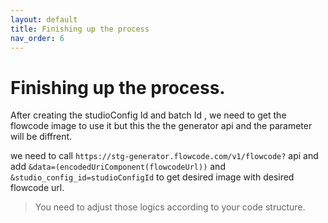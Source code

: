 ```yaml
---
layout: default
title: Finishing up the process
nav_order: 6
---
```


#  Finishing up the process.

After creating the studioConfig Id and batch Id , we need to get the flowcode image to use it but this the the generator api and the parameter will be diffrent.

we need to call `https://stg-generator.flowcode.com/v1/flowcode?` api and add `&data=(encodedUriComponent(flowcodeUrl))` and `&studio_config_id=studioConfigId`
to get desired image with desired flowcode url.

> You need to adjust those logics according to your code structure.